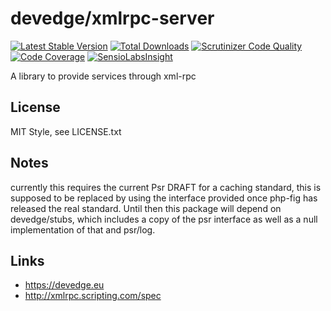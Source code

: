 # devedge/xmlrpc-server
[![Latest Stable Version](https://poser.pugx.org/devedge/xmlrpc-server/v/stable.png)](https://packagist.org/packages/devedge/xmlrpc-server)
[![Total Downloads](https://poser.pugx.org/devedge/xmlrpc-server/downloads.png)](https://packagist.org/packages/devedge/xmlrpc-server)
[![Scrutinizer Code Quality](https://scrutinizer-ci.com/g/ppetermann/devedge-xmlrpc-server/badges/quality-score.png?b=master)](https://scrutinizer-ci.com/g/ppetermann/devedge-xmlrpc-server/?branch=master)
[![Code Coverage](https://scrutinizer-ci.com/g/ppetermann/devedge-xmlrpc-server/badges/coverage.png?b=master)](https://scrutinizer-ci.com/g/ppetermann/devedge-xmlrpc-server/?branch=master)
[![SensioLabsInsight](https://insight.sensiolabs.com/projects/b12e3c4f-8bcf-402f-a74e-0f0e76626fc1/mini.png)](https://insight.sensiolabs.com/projects/b12e3c4f-8bcf-402f-a74e-0f0e76626fc1)

A library to provide services through xml-rpc

## License
MIT Style, see LICENSE.txt

## Notes
currently this requires the current Psr DRAFT for a caching standard, this is supposed to be replaced by using
the interface provided once php-fig has released the real standard. Until then this package will depend on devedge/stubs,
which includes a copy of the psr interface as well as a null implementation of that and psr/log.

## Links
 * https://devedge.eu
 * http://xmlrpc.scripting.com/spec
